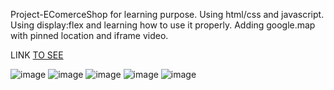 Project-EComerceShop for learning purpose. Using html/css and javascript.
Using display:flex and learning how to use it properly. 
Adding google.map with pinned location and iframe video.

LINK <a href="https://ecomercefakesite.netlify.app"> TO SEE </a>


![image](https://user-images.githubusercontent.com/93492863/187267330-62a423cf-11e9-4eaf-aabb-d49ac38e89d3.png)
![image](https://user-images.githubusercontent.com/93492863/187267389-50c729d3-bfa0-4324-b6e1-d2c00ac5059c.png)
![image](https://user-images.githubusercontent.com/93492863/187267520-97a9a84b-0191-4a78-b521-0ea83e7b2192.png)
![image](https://user-images.githubusercontent.com/93492863/187267624-bafe4de4-0338-4017-bbca-7119615ee390.png)
![image](https://user-images.githubusercontent.com/93492863/187267655-4bf132c8-922d-44de-bc43-7f963d6faf68.png)
